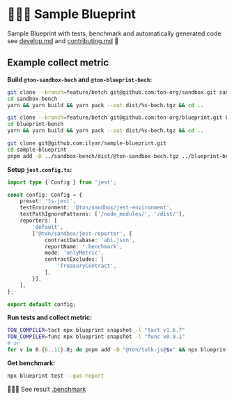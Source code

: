 # 👨🏻‍🔬 Sample Blueprint

Sample Blueprint with tests, benchmark and automatically generated code see [develop.md](develop.md) and [contributing.md](contributing.md) 🤗

## Example collect metric

**Build `@ton-sandbox-bech` and `@ton-blueprint-bech`:**

```bash
git clone --branch=feature/betch git@github.com:ton-org/sandbox.git sandbox-bench
cd sandbox-bench
yarn && yarn build && yarn pack --out dist/%s-bech.tgz && cd ..

git clone --branch=feature/betch git@github.com:ton-org/blueprint.git blueprint-bench
cd blueprint-bench
yarn && yarn build && yarn pack --out dist/%s-bech.tgz && cd ..

git clone git@github.com:ilyar/sample-blueprint.git
cd sample-blueprint
pnpm add -D ../sandbox-bench/dist/@ton-sandbox-bech.tgz ../blueprint-bench/dist/@ton-blueprint-bech.tgz
```

**Setup `jest.config.ts`:**

```ts
import type { Config } from 'jest';

const config: Config = {
    preset: 'ts-jest',
    testEnvironment: '@ton/sandbox/jest-environment',
    testPathIgnorePatterns: ['/node_modules/', '/dist/'],
    reporters: [
        'default',
        ['@ton/sandbox/jest-reporter', {
            contractDatabase: 'abi.json',
            reportName: '.benchmark',
            mode: 'onlyMetric',
            contractExcludes: [
                'TreasuryContract',
            ],
        }],
    ],
};

export default config;
```

**Run tests and collect metric:**

```bash
TON_COMPILER=tact npx blueprint snapshot -l "tact v1.6.7"
TON_COMPILER=func npx blueprint snapshot -l "func v0.9.1"
# or
for v in 0.{6..11}.0; do pnpm add -D "@ton/tolk-js@$v" && npx blueprint snapshot -l "tolk v$v"; done
```

**Get benchmark:**

```bash
npx blueprint test --gas-report
```

🧙🏻‍♂️ See result [.benchmark](.benchmark)
